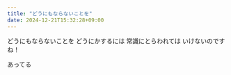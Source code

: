 ```yaml
---
title: "どうにもならないことを"
date: 2024-12-21T15:32:28+09:00
---
```

どうにもならないことを
どうにかするには
常識にとらわれては
いけないのですね！

あってる
